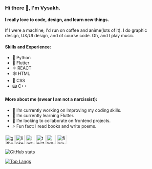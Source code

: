 ### Hi there 👋, I'm Vysakh.
#### I really love to code, design, and learn new things.
If I were a machine, I'd run on coffee and anime(lots of it). I do graphic design, UX/UI design, and of course code. Oh, and I play music.

#### Skills and Experience:  
- 🐍 Python 
- 📱 Flutter 
- ⚛️ REACT 
- 🕸️ HTML 
- 🎨 CSS 
- 📟 C++

#### More about me (swear I am not a narcissist):
- 🔭 I’m currently working on Improving my coding skills. 
- 🌱 I’m currently learning Flutter. 
- 👯 I’m looking to collaborate on frontend projects. 
- ⚡ Fun fact: I read books and write poems. 



[<img src='https://cdn.jsdelivr.net/npm/simple-icons@3.0.1/icons/github.svg' alt='github' height='30'>](https://github.com/Vysakh-T)  [<img src='https://cdn.jsdelivr.net/npm/simple-icons@3.0.1/icons/linkedin.svg' alt='linkedin' height='30'>](https://www.linkedin.com/in/vysakh-t-197637187/)  [<img src='https://cdn.jsdelivr.net/npm/simple-icons@3.0.1/icons/instagram.svg' alt='instagram' height='30'>](https://www.instagram.com/lord__of_the__strings/)  [<img src='https://cdn.jsdelivr.net/npm/simple-icons@3.0.1/icons/twitter.svg' alt='twitter' height='30'>](https://twitter.com/Vysakh52774169)  [<img src='https://cdn.jsdelivr.net/npm/simple-icons@3.0.1/icons/icloud.svg' alt='website' height='30'>](https://mefreakinc.wordpress.com/) [<img src='https://cdn.jsdelivr.net/npm/simple-icons@3.0.1/icons/figma.svg' alt='figma' height='30'>](https://www.figma.com/@vysakh)    



![GitHub stats](https://github-readme-stats.vercel.app/api?username=Vysakh-T&show_icons=true)  

[![Top Langs](https://github-readme-stats.vercel.app/api/top-langs/?username=Vysakh-T)](https://github.com/anuraghazra/github-readme-stats)
